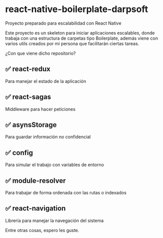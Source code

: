 # react-native-boilerplate-darpsoft
Proyecto preparado para escalabilidad con React Native

Este proyecto es un skeleton para iniciar aplicaciones escalables, donde trabaja con una estructura de carpetas tipo Boilerplate, además viene con varios utils creados por mi persona que facilitarán ciertas tareas.

¿Con que viene dicho repositorio?

## ✅ react-redux
Para manejar el estado de la aplicación

 ## ✅ react-sagas
 Middleware para hacer peticiones

 ## ✅ asynsStorage
 Para guardar información no confidencial

 ## ✅ config
Para simular el trabajo con variables de entorno

## ✅ module-resolver
Para trabajar de forma ordenada con las rutas o indexados

## ✅ react-navigation
Librería para manejar la navegación del sistema

Entre otras cosas, espero les guste.
